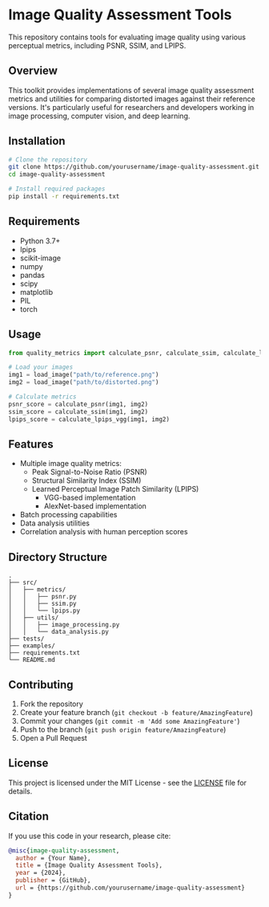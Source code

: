 # Image Quality Assessment Tools

This repository contains tools for evaluating image quality using various perceptual metrics, including PSNR, SSIM, and LPIPS.

## Overview

This toolkit provides implementations of several image quality assessment metrics and utilities for comparing distorted images against their reference versions. It's particularly useful for researchers and developers working in image processing, computer vision, and deep learning.

## Installation

```bash
# Clone the repository
git clone https://github.com/yourusername/image-quality-assessment.git
cd image-quality-assessment

# Install required packages
pip install -r requirements.txt
```

## Requirements

- Python 3.7+
- lpips
- scikit-image
- numpy
- pandas
- scipy
- matplotlib
- PIL
- torch

## Usage

```python
from quality_metrics import calculate_psnr, calculate_ssim, calculate_lpips

# Load your images
img1 = load_image("path/to/reference.png")
img2 = load_image("path/to/distorted.png")

# Calculate metrics
psnr_score = calculate_psnr(img1, img2)
ssim_score = calculate_ssim(img1, img2)
lpips_score = calculate_lpips_vgg(img1, img2)
```

## Features

- Multiple image quality metrics:
  - Peak Signal-to-Noise Ratio (PSNR)
  - Structural Similarity Index (SSIM)
  - Learned Perceptual Image Patch Similarity (LPIPS)
    - VGG-based implementation
    - AlexNet-based implementation
- Batch processing capabilities
- Data analysis utilities
- Correlation analysis with human perception scores

## Directory Structure

```
.
├── src/
│   ├── metrics/
│   │   ├── psnr.py
│   │   ├── ssim.py
│   │   └── lpips.py
│   ├── utils/
│   │   ├── image_processing.py
│   │   └── data_analysis.py
├── tests/
├── examples/
├── requirements.txt
└── README.md
```

## Contributing

1. Fork the repository
2. Create your feature branch (`git checkout -b feature/AmazingFeature`)
3. Commit your changes (`git commit -m 'Add some AmazingFeature'`)
4. Push to the branch (`git push origin feature/AmazingFeature`)
5. Open a Pull Request

## License

This project is licensed under the MIT License - see the [LICENSE](LICENSE) file for details.

## Citation

If you use this code in your research, please cite:

```bibtex
@misc{image-quality-assessment,
  author = {Your Name},
  title = {Image Quality Assessment Tools},
  year = {2024},
  publisher = {GitHub},
  url = {https://github.com/yourusername/image-quality-assessment}
}
```
